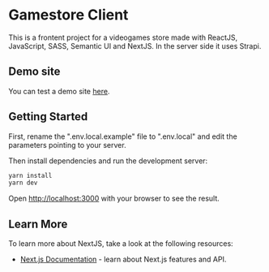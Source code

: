 # Gamestore Client

This is a frontent project for a videogames store made with ReactJS, JavaScript, SASS, Semantic UI and NextJS. In the server side it uses Strapi.

## Demo site

You can test a demo site [here](https://gamestore-ecommerce.netlify.app/).

## Getting Started

First, rename the ".env.local.example" file to ".env.local" and edit the parameters pointing to your server.

Then install dependencies and run the development server:

```bash
yarn install
yarn dev
```

Open [http://localhost:3000](http://localhost:3000) with your browser to see the result.

## Learn More

To learn more about NextJS, take a look at the following resources:

- [Next.js Documentation](https://nextjs.org/docs) - learn about Next.js features and API.
